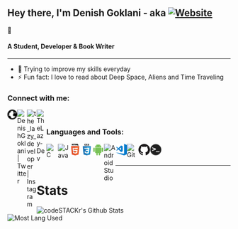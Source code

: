 ## Hey there, I'm Denish Goklani - aka [![Website](https://img.shields.io/website?label=gamerary.com&style=for-the-badge&url=https://gamerary.com)](https://gamerary.com)
 👋
#### A Student, Developer & Book Writer
---

- 🌱 Trying to improve my skills everyday
- ⚡ Fun fact: I love to read about Deep Space, Aliens and Time Traveling
### Connect with me:

[<img align="left" alt="TheLazy-Dev" width="22px" src="https://raw.githubusercontent.com/iconic/open-iconic/master/svg/globe.svg" />][website]
[<img align="left" alt="DenishGoklani | Twitter" width="22px" src="https://cdn.jsdelivr.net/npm/simple-icons@v3/icons/twitter.svg" />][twitter]
[<img align="left" alt="the_lazy_developer | Instagram" width="22px" src="https://cdn.jsdelivr.net/npm/simple-icons@v3/icons/instagram.svg" />][instagram]
[<img align="left" alt="TheLazy-Dev" width="22px" src="https://cdn.jsdelivr.net/npm/simple-icons@v3/icons/facebook.svg" />][facebook]

<br />

### Languages and Tools:

<img align="left" alt="C" width="26px" src="https://img.icons8.com/color/48/000000/c-programming.png" />

<img align="left" alt="Java" width="26px" src="https://img.icons8.com/color/48/000000/java-coffee-cup-logo.png" />

<img align="left" alt="HTML5" width="26px" src="https://raw.githubusercontent.com/github/explore/80688e429a7d4ef2fca1e82350fe8e3517d3494d/topics/html/html.png" />

<img align="left" alt="CSS3" width="26px" src="https://raw.githubusercontent.com/github/explore/80688e429a7d4ef2fca1e82350fe8e3517d3494d/topics/css/css.png" />

<img align="left" alt="Android" width="26px" src="https://raw.githubusercontent.com/github/explore/80688e429a7d4ef2fca1e82350fe8e3517d3494d/topics/android/android.png" />

<img align="left" alt="Android Studio" width="26px" src="https://i.pinimg.com/originals/4e/74/7c/4e747c82368d9681b75d54f56319dae7.png" />

<img align="left" alt="Visual Studio Code" width="26px" src="https://raw.githubusercontent.com/github/explore/80688e429a7d4ef2fca1e82350fe8e3517d3494d/topics/visual-studio-code/visual-studio-code.png" />

<img align="left" alt="Git" width="26px" src="https://img.icons8.com/color/48/000000/git.png" />

<img align="left" alt="GitHub" width="26px" src="https://raw.githubusercontent.com/github/explore/78df643247d429f6cc873026c0622819ad797942/topics/github/github.png" />

<img align="left" alt="Terminal" width="26px" src="https://raw.githubusercontent.com/github/explore/80688e429a7d4ef2fca1e82350fe8e3517d3494d/topics/terminal/terminal.png" />


<br />
<br />

---
# Stats
<img align="left" alt="codeSTACKr's Github Stats" src="https://github-readme-stats.vercel.app/api?username=TheLazy-Dev&show_icons=true&hide_border=true&count_private=true" /> <br>
<img align="Centre" alt="Most Lang Used" src="https://github-readme-stats.vercel.app/api/top-langs/?username=TheLazy-Dev&layout=compact&theme=radical"/>

[website]: https://TheLazy-Dev.github.io
[twitter]: https://twitter.com/DenishGoklani
[instagram]: https://instagram.com/the_lazy_developer
[facebook]: https://facebook.com/SparkCoder

